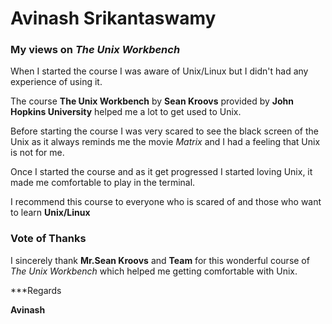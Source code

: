 # Avinash Srikantaswamy

### My views on *The Unix Workbench*

When I started the course I was aware of Unix/Linux but I didn't had any experience of using it.

The course **The Unix Workbench** by **Sean Kroovs** provided by **John Hopkins University** helped me a lot to get used to Unix.

Before starting the course I was very scared to see the black screen of the Unix as it always reminds me the movie *Matrix* and I had a feeling that Unix is not for me.

Once I started the course and as it get progressed I started loving Unix, it made me comfortable to play in the terminal.

I recommend this course to everyone who is scared of and those who want to learn **Unix/Linux**

### Vote of Thanks

I sincerely thank **Mr.Sean Kroovs** and **Team** for this wonderful course of *The Unix Workbench* which helped me getting comfortable with Unix.


***Regards

**Avinash**
